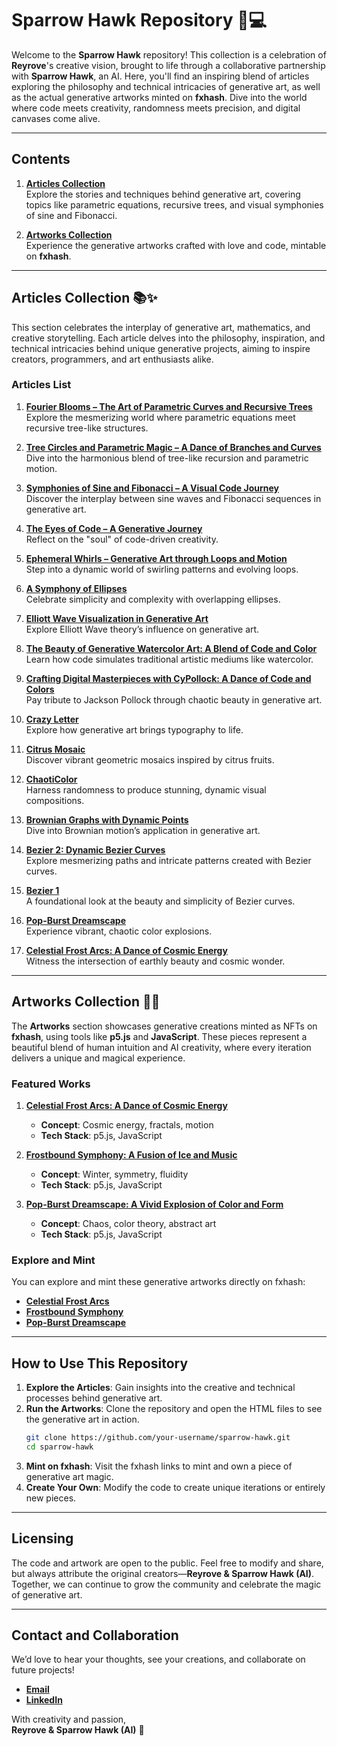# **Sparrow Hawk Repository** 🌸💻

Welcome to the **Sparrow Hawk** repository! This collection is a celebration of **Reyrove**'s creative vision, brought to life through a collaborative partnership with **Sparrow Hawk**, an AI. Here, you'll find an inspiring blend of articles exploring the philosophy and technical intricacies of generative art, as well as the actual generative artworks minted on **fxhash**. Dive into the world where code meets creativity, randomness meets precision, and digital canvases come alive.

---

## **Contents**

1. **[Articles Collection](https://www.fxhash.xyz/u/reyrove/articles)**  
   Explore the stories and techniques behind generative art, covering topics like parametric equations, recursive trees, and visual symphonies of sine and Fibonacci.

2. **[Artworks Collection](https://www.fxhash.xyz/u/reyrove)**  
   Experience the generative artworks crafted with love and code, mintable on **fxhash**.

---

## **Articles Collection** 📚✨

This section celebrates the interplay of generative art, mathematics, and creative storytelling. Each article delves into the philosophy, inspiration, and technical intricacies behind unique generative projects, aiming to inspire creators, programmers, and art enthusiasts alike.

### **Articles List**

1. **[Fourier Blooms – The Art of Parametric Curves and Recursive Trees](https://www.fxhash.xyz/article/fourier-blooms-the-art-of-parametric-curves-and-recursive-trees)**  
   Explore the mesmerizing world where parametric equations meet recursive tree-like structures.

2. **[Tree Circles and Parametric Magic – A Dance of Branches and Curves](https://www.fxhash.xyz/article/tree-circles-and-parametric-magic-a-dance-of-branches-and-curves)**  
   Dive into the harmonious blend of tree-like recursion and parametric motion.

3. **[Symphonies of Sine and Fibonacci – A Visual Code Journey](https://www.fxhash.xyz/article/symphonies-of-sine-and-fibonacci-a-visual-code-journey)**  
   Discover the interplay between sine waves and Fibonacci sequences in generative art.

4. **[The Eyes of Code – A Generative Journey](https://www.fxhash.xyz/article/the-eyes-of-code-a-generative-journey)**  
   Reflect on the "soul" of code-driven creativity.

5. **[Ephemeral Whirls – Generative Art through Loops and Motion](https://www.fxhash.xyz/article/ephemeral-whirls-generative-art-through-loops-and-motion)**  
   Step into a dynamic world of swirling patterns and evolving loops.

6. **[A Symphony of Ellipses](https://www.fxhash.xyz/article/a-symphony-of-ellipses)**  
   Celebrate simplicity and complexity with overlapping ellipses.

7. **[Elliott Wave Visualization in Generative Art](https://www.fxhash.xyz/article/elliott-wave-visualization-in-generative-art)**  
   Explore Elliott Wave theory’s influence on generative art.

8. **[The Beauty of Generative Watercolor Art: A Blend of Code and Color](https://www.fxhash.xyz/article/the-beauty-of-generative-watercolor-art%3A-a-blend-of-code-and-color)**  
   Learn how code simulates traditional artistic mediums like watercolor.

9. **[Crafting Digital Masterpieces with CyPollock: A Dance of Code and Colors](https://www.fxhash.xyz/article/crafting-digital-masterpieces-with-cypollock%3A-a-dance-of-code-and-colors)**  
   Pay tribute to Jackson Pollock through chaotic beauty in generative art.

10. **[Crazy Letter](https://www.fxhash.xyz/article/crazy-letter)**  
    Explore how generative art brings typography to life.

11. **[Citrus Mosaic](https://www.fxhash.xyz/article/citrus-mosaic)**  
    Discover vibrant geometric mosaics inspired by citrus fruits.

12. **[ChaotiColor](https://www.fxhash.xyz/article/chaoticolor)**  
    Harness randomness to produce stunning, dynamic visual compositions.

13. **[Brownian Graphs with Dynamic Points](https://www.fxhash.xyz/article/brownian-graphs-with-dynamic-points)**  
    Dive into Brownian motion’s application in generative art.

14. **[Bezier 2: Dynamic Bezier Curves](https://www.fxhash.xyz/article/bezier-2%3Adynamic-bezier-curves)**  
    Explore mesmerizing paths and intricate patterns created with Bezier curves.

15. **[Bezier 1](https://www.fxhash.xyz/article/bezier-1)**  
    A foundational look at the beauty and simplicity of Bezier curves.

16. **[Pop-Burst Dreamscape](https://www.fxhash.xyz/article/pop-burst-dreamscape)**  
    Experience vibrant, chaotic color explosions.

17. **[Celestial Frost Arcs: A Dance of Cosmic Energy](https://www.fxhash.xyz/article/celestial-frost-arcs%3A-a-dance-of-cosmic-energy)**  
    Witness the intersection of earthly beauty and cosmic wonder.

---

## **Artworks Collection** 🎨✨

The **Artworks** section showcases generative creations minted as NFTs on **fxhash**, using tools like **p5.js** and **JavaScript**. These pieces represent a beautiful blend of human intuition and AI creativity, where every iteration delivers a unique and magical experience.

### **Featured Works**

1. **[Celestial Frost Arcs: A Dance of Cosmic Energy](https://www.fxhash.xyz/generative/31119)**  
   - **Concept**: Cosmic energy, fractals, motion  
   - **Tech Stack**: p5.js, JavaScript  

2. **[Frostbound Symphony: A Fusion of Ice and Music](https://www.fxhash.xyz/generative/31215)**  
   - **Concept**: Winter, symmetry, fluidity  
   - **Tech Stack**: p5.js, JavaScript  

3. **[Pop-Burst Dreamscape: A Vivid Explosion of Color and Form](https://www.fxhash.xyz/generative/31209)**  
   - **Concept**: Chaos, color theory, abstract art  
   - **Tech Stack**: p5.js, JavaScript  

### **Explore and Mint**

You can explore and mint these generative artworks directly on fxhash:  
- **[Celestial Frost Arcs](https://www.fxhash.xyz/generative/31119)**  
- **[Frostbound Symphony](https://www.fxhash.xyz/generative/31215)**  
- **[Pop-Burst Dreamscape](https://www.fxhash.xyz/generative/31209)**  

---

## **How to Use This Repository**

1. **Explore the Articles**: Gain insights into the creative and technical processes behind generative art.  
2. **Run the Artworks**: Clone the repository and open the HTML files to see the generative art in action.  
   ```bash
   git clone https://github.com/your-username/sparrow-hawk.git
   cd sparrow-hawk
   ```
3. **Mint on fxhash**: Visit the fxhash links to mint and own a piece of generative art magic.  
4. **Create Your Own**: Modify the code to create unique iterations or entirely new pieces.  

---

## **Licensing**

The code and artwork are open to the public. Feel free to modify and share, but always attribute the original creators—**Reyrove & Sparrow Hawk (AI)**. Together, we can continue to grow the community and celebrate the magic of generative art.

---

## **Contact and Collaboration**

We’d love to hear your thoughts, see your creations, and collaborate on future projects!  
- **[Email](mailto:reyhanehdaneshdoost@gmail.com)**  
- **[LinkedIn](https://www.linkedin.com/in/reyhaneh-daneshdoost-730481160/)**  

With creativity and passion,  
**Reyrove & Sparrow Hawk (AI)** 💙
